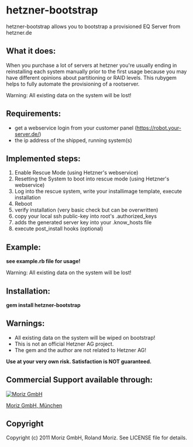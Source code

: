 hetzner-bootstrap
=================

hetzner-bootstrap allows you to bootstrap a provisioned EQ Server from hetzner.de

What it does:
-------------

When you purchase a lot of servers at hetzner you're usually ending in reinstalling
each system manually prior to the first usage because you may have different opinions
about partitioning or RAID levels. This rubygem helps to fully automate the provisioning
of a rootserver.

Warning: All existing data on the system will be lost!

Requirements:
-------------

- get a webservice login from your customer panel (https://robot.your-server.de/)
- the ip address of the shipped, running system(s)

Implemented steps:
------------------

1. Enable Rescue Mode (using Hetzner's webservice)
2. Resetting the System to boot into rescue mode (using Hetzner's webservice)
3. Log into the rescue system, write your installimage template, execute installation
4. Reboot
5. verify installation (very basic check but can be overwritten)
6. copy your local ssh public-key into root's .authorized_keys
7. adds the generated server key into your .know_hosts file
8. execute post_install hooks (optional)


Example:
--------
**see example.rb file for usage!**

Warning: All existing data on the system will be lost!

Installation:
-------------

**gem install hetzner-bootstrap**

Warnings:
---------

* All existing data on the system will be wiped on bootstrap!
* This is not an official Hetzner AG project.
* The gem and the author are not related to Hetzner AG!

**Use at your very own risk. Satisfaction is NOT guaranteed.**

Commercial Support available through:
-------------------------------------

[![Moriz GmbH](http://moriz.de/images/logo.png)](http://moriz.de/)

[Moriz GmbH, München](http://moriz.de/)


Copyright
---------

Copyright (c) 2011 Moriz GmbH, Roland Moriz. See LICENSE file for details.
